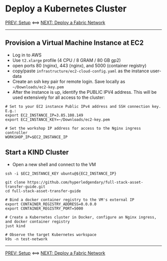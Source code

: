 # Deploy a Kubernetes Cluster

[PREV: Setup](00-setup.md) <==> [NEXT: Deploy a Fabric Network](20-fabric.md)

---

## Provision a Virtual Machine Instance at EC2 


- Log in to AWS
- Use `t2.xlarge` profile (4 CPU / 8 GRAM / 80 GB gp2)
- open ports 80 (nginx), 443 (nginx), and 5000 (container registry)
- copy/paste `infrastructure/ec2-cloud-config.yaml` as the instance user-data
- Create an ssh key pair for remote login.  Save locally as `~/Downloads/ec2-key.pem`
- After the instance is up, identify the PUBLIC IPV4 address.  This will be used extensively for all access to the cluster:


```shell
# Set to your EC2 instance Public IPv4 address and SSH connection key.  E.g.:
export EC2_INSTANCE_IP=3.85.108.149
export EC2_INSTANCE_KEY=~/Downloads/ec2-key.pem

```

```shell
# Set the workshop IP address for access to the Nginx ingress controller 
WORKSHOP_IP=$EC2_INSTANCE_IP

```


## Start a KIND Cluster

- Open a new shell and connect to the VM
```shell
ssh -i $EC2_INSTANCE_KEY ubuntu@${EC2_INSTANCE_IP}
```

```shell
git clone https://github.com/hyperledgendary/full-stack-asset-transfer-guide.git
cd full-stack-asset-transfer-guide 

# Bind a docker container registry to the VM's external IP  
export CONTAINER_REGISTRY_ADDRESS=0.0.0.0
export CONTAINER_REGISTRY_PORT=5000

# Create a Kubernetes cluster in Docker, configure an Nginx ingress, and docker container registry
just kind 

```

```shell
# Observe the target Kubernetes workspace 
k9s -n test-network

```

---
[PREV: Setup](00-setup.md) <==> [NEXT: Deploy a Fabric Network](20-fabric.md)


